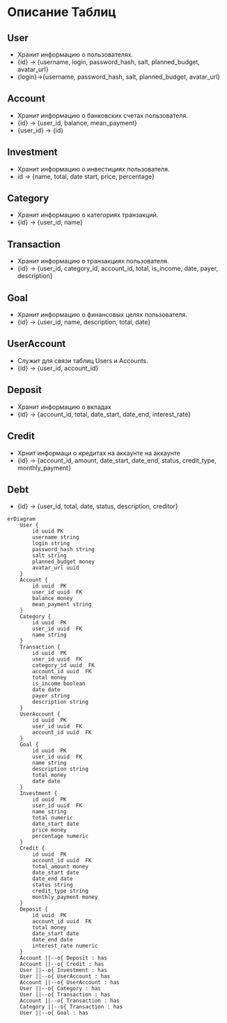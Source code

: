 # Описание Таблиц
## User
- Хранит информацию о пользователях.
- {id} -> {username, login, password_hash, salt, planned_budget, avatar_url}
- {login}->{username, password_hash, salt, planned_budget, avatar_url}
## Account
- Хранит информацию о банковских счетах пользователя.
- {id} -> {user_id, balance, mean_payment}
- {user_id} -> {id}
## Investment
- Хранит информацию о инвестициях пользователя.
- id -> {name, total, date start, price, percentage}
## Category
- Хранит информацию о категориях транзакций.
- {id} -> {user_id, name}
## Transaction
- Хранит информацию о транзакциях пользователя.
- {id} -> {user_id, category_id, account_id, total, is_income, date, payer, description}
## Goal
- Хранит информацию о финансовых целях пользователя.
- {id} -> {user_id, name, description, total, date}
## UserAccount
- Служит для связи таблиц Users и Accounts.
- {id} -> {user_id, account_id}
## Deposit
- Хранит информацию о вкладах
- {id} -> {account_id, total, date_start, date_end, interest_rate}
## Credit
- Хрнит информаци о кредитах на аккаунте на аккаунте
- {id} -> {account_id, amount, date_start, date_end, status, credit_type, monthly_payment}
## Debt
- {id} -> {user_id, total, date, status, description, creditor}




```mermaid
erDiagram
    User {
        id uuid PK
        username string 
        login string 
        password_hash string 
        salt string 
        planned_budget money 
        avatar_url uuid
    }
    Account {
        id uuid  PK
        user_id uuid  FK
        balance money 
        mean_payment string
    }
    Category {
        id uuid  PK
        user_id uuid  FK
        name string 
    }
    Transaction {
        id uuid  PK
        user_id uuid  FK
        category_id uuid  FK
        account_id uuid  FK
        total money 
        is_income boolean 
        date date
        payer string 
        description string 
    }
    UserAccount {
        id uuid  PK
        user_id uuid  FK
        account_id uuid  FK
    }
    Goal {
        id uuid  PK
        user_id uuid  FK
        name string 
        description string 
        total money 
        date date
    }
    Investment {
        id uuid  PK
        user_id uuid  FK
        name string 
        total numeric 
        date_start date
        price money
        percentage numeric
    }
    Credit {
        id uuid  PK
        account_id uuid  FK
        total_amount money 
        date_start date 
        date_end date 
        status string
        credit_type string 
        monthly_payment money
    }
    Deposit {
        id uuid  PK
        account_id uuid  FK
        total money 
        date_start date 
        date_end date 
        interest_rate numeric 
    }
    Account ||--o{ Deposit : has
    Account ||--o{ Credit : has
    User ||--o{ Investment : has
    User ||--o{ UserAccount : has
    Account ||--o{ UserAccount : has
    User ||--o{ Category : has
    User ||--o{ Transaction : has
    Account ||--o{ Transaction : has
    Category ||--o{ Transaction : has
    User ||--o{ Goal : has
    
```
